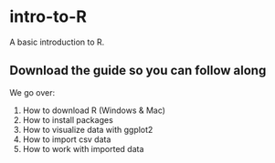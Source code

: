# intro-to-R
A basic introduction to R.

## Download the guide so you can follow along

We go over:
  1. How to download R (Windows & Mac)
  2. How to install packages
  3. How to visualize data with ggplot2
  4. How to import csv data
  5. How to work with imported data
